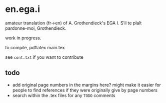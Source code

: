 # en.ega.i

amateur translation (fr->en) of A. Grothendieck's EGA I.
S’il te plaît pardonne-moi, Grothendieck.

work in progress.

to compile, pdflatex main.tex

see `cont.txt` if you want to contribute

## todo

- add original page numbers in the margins here? might make it easier for people to find references if they were originally give by page numbers
- search within the .tex files for any `TODO` comments
